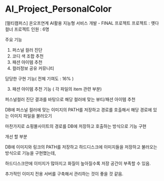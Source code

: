 # AI_Project_PersonalColor

[멀티캠퍼스] 온오프연계 AI활용 지능형 서비스 개발 - FINAL 프로젝트
프로젝트 : 옛다 컬너
프로젝트 인원 : 6명

주요 기능
1. 퍼스널 컬러 진단
2. 코디 색 조합 추천
3. 패션 아이템 추천
4. 컬러정보 공유 커뮤니티

담당한 구현 기능( 전체 기여도 : 16% )

3. 패션 아이템 추천 기능 ( 각 파일의 item 관련 부분)

  퍼스널컬러 진단 결과를 바탕으로 해당 컬러에 맞는 뷰티/패션 아이템 추천
  
  DB에 퍼스널 컬러에 맞는 이미지의 PATH를 저장하고 경로를 호출해서 해당 경로에 있는 이미지 파일을 불러오기
  
  마찬가지로 쇼핑몰사이트의 경로를 DB에 저장하고 호출하는 방식으로 기능 구현
  


개선 할 부분

DB에 이미지와 링크의 PATH를 저장하고 하드디스크에 이미지들을 저장하고 불러오는 방식으로 기능을 구현했는데, 

하드디스크안에 이미지가 많아지고 화질이 높아질수록 저장 공간이 부족할 수 있음. 

추가적인 이미지 전용 서버를 구축해서 관리하는 것이 좋을 것 같음.
